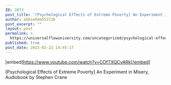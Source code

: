 ```yaml
---
ID: 2073
post_title: '[Psychological Effects of Extreme Poverty] An Experiment in Misery, Audiobook'
author: abbie04m553726
post_excerpt: ""
layout: post
permalink: >
  https://universalflowuniversity.com/uncategorized/psychological-effects-of-extreme-poverty-an-experiment-in-misery-audiobook/
published: true
post_date: 2015-02-22 14:45:17
---
```

[embed]https://www.youtube.com/watch?v=COfTXQCvARk[/embed]<br>
<p>[Psychological Effects of Extreme Poverty] An Experiment in Misery, Audiobook by Stephen Crane</p>